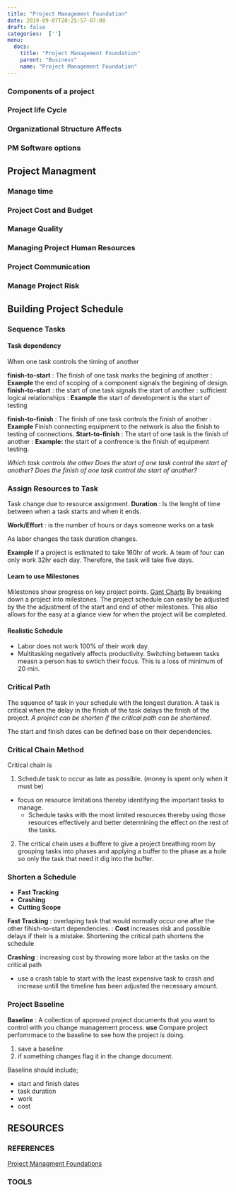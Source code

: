 ```yaml
---
title: "Project Management Foundation"
date: 2019-09-07T20:25:57-07:00
draft: false
categories:  ['']
menu:
  docs:
    title: "Project Management Foundation"
    parent: "Business"
    name: "Project Management Foundation"
---
```



### Components of a project
### Project life Cycle
### Organizational Structure Affects
### PM Software options

## Project Managment
### Manage time
### Project Cost and Budget
### Manage Quality
### Managing Project Human Resources
### Project Communication
### Manage Project Risk

## Building Project Schedule
### Sequence Tasks
#### Task dependency
When one task controls the timing of another

**finish-to-start**
: The finish of one task marks the begining of another
: __Example__ the end of scoping of a component signals the begining of design.
**finish-to-start**
: the start of one task signals the start of another
: sufficient logical relationships
: __Example__ the start of development is the start of testing

__finish-to-finish__
: The finish of one task controls the finish of another
: __Example__ Finish connecting equipment to the network is also the finish to testing of connections.
__Start-to-finish__
: The start of one task is the finish of another
: __Example:__ the start of a confrence is the finish of equipment testing.

*Which task controls the other*
*Does the start of one task control the start of another?*
*Does the finish of one task control the start of another?*

### Assign Resources to Task
Task change due to resource assignment.
__Duration__
: Is the lenght of time between when a task starts and when it ends.

__Work/Effort__
: is the number of hours or days someone works on a task

As labor changes the task duration changes.

__Example__
If a project is estimated to take 160hr of work. A team of four can only work 32hr each day. Therefore, the task will take five days.

#### Learn to use Milestones
Milestones show progress on key project points.
[Gant Charts]()
By breaking down a project into milestones. The project schedule can easily be adjusted by the the adjustment of the start and end of other milestones. This also allows for the easy at a glance view for when the project will be completed.

#### Realistic Schedule
- Labor does not work 100% of their work day.
- Multitasking negatively affects productivity. Switching between tasks measn a person has to swtich their focus. This is a loss of minimum of 20 min.

### Critical Path
The squence of task in your schedule with the longest duration. A task is critical when the delay in the finish of the task delays the finish of the project.
*A project can be shorten if the critical path can be shortened.*

The start and finish dates can be defined base on their dependencies.

### Critical Chain Method
Critical chain is
1. Schedule task to occur as late as possible. (money is spent only when it must be)
- focus on resource limitations thereby identifying the important tasks to manage.
  - Schedule tasks with the most limited resources thereby using those resources effectively and better determining the effect on the rest of the tasks.
2. The critical chain uses a buffere to give a project breathing room by grouping tasks into phases and applying a buffer to the phase as a hole so only the task that need it dig into the buffer.

### Shorten a Schedule
- **Fast Tracking**
- __Crashing__
- __Cutting Scope__

__Fast Tracking__
: overlaping task that would normally occur one after the other fihish-to-start dependencies.
: __Cost__ increases risk and possible delays if their is a mistake.
Shortening the critical path shortens the schedule

__Crashing__
: increasing cost by throwing more labor at the tasks on the critical path
- use a crash table to start with the least expensive task to crash and increase untill the timeline has been adjusted the necessary amount.

### Project Baseline
__Baseline__
: A collection of approved project documents that you want to control with you change management process.
__use__ Compare project perfomrmace to the baseline to see how the project is doing.
1. save a baseline
2. if something changes flag it in the change document.

Baseline should include;
- start and finish dates
- task duration
- work
- cost

###

## RESOURCES

### REFERENCES
[Project Managment Foundations](https://www.lynda.com/Project-tutorials/Project-Management-Fundamentals/424947-2.html)


### TOOLS
